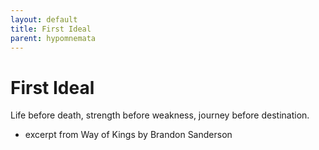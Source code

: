 ```yaml
---
layout: default
title: First Ideal
parent: hypomnemata
---
```

# First Ideal

Life before death, strength before weakness, journey before destination.

- excerpt from Way of Kings by Brandon Sanderson